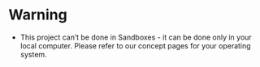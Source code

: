 # Warning

* This project can’t be done in Sandboxes - it can be done only in your local computer. Please refer to our concept pages for your operating system.
